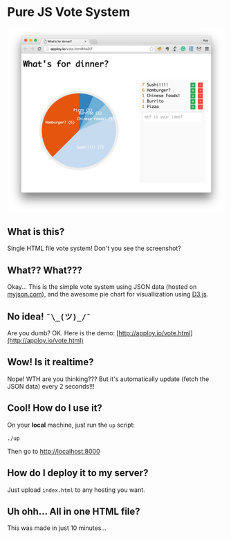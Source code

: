 # Pure JS Vote System

![](screenshot.png)

## What is this?
Single HTML file vote system! Don't you see the screenshot?

## What?? What???
Okay... This is the simple vote system using JSON data (hosted on [myjson.com](http://myjson.com)), and the awesome pie chart for visuallization using [D3.js](http://d3js.org).

## No idea! `¯\_(ツ)_/¯`
Are you dumb? OK. Here is the demo: [http://apploy.io/vote.html](http://apploy.io/vote.html)

## Wow! Is it realtime?
Nope! WTH are you thinking??? But it's automatically update (fetch the JSON data) every 2 seconds!!!

## Cool! How do I use it?
On your **local** machine, just run the `up` script:

```
./up
```

Then go to [http://localhost:8000](http://localhost:8000)

## How do I deploy it to my server?
Just upload `index.html` to any hosting you want.

## Uh ohh... All in one HTML file?
This was made in just 10 minutes...
